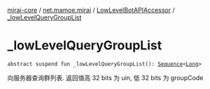 [mirai-core](../../index.md) / [net.mamoe.mirai](../index.md) / [LowLevelBotAPIAccessor](index.md) / [_lowLevelQueryGroupList](./_low-level-query-group-list.md)

# _lowLevelQueryGroupList

`abstract suspend fun _lowLevelQueryGroupList(): `[`Sequence`](https://kotlinlang.org/api/latest/jvm/stdlib/kotlin.sequences/-sequence/index.html)`<`[`Long`](https://kotlinlang.org/api/latest/jvm/stdlib/kotlin/-long/index.html)`>`

向服务器查询群列表. 返回值高 32 bits 为 uin, 低 32 bits 为 groupCode

